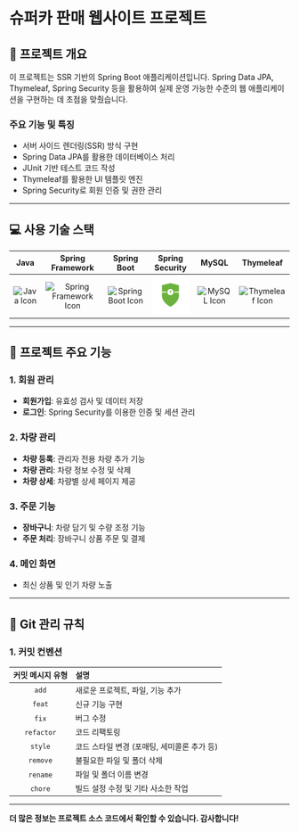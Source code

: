 # 슈퍼카 판매 웹사이트 프로젝트

## 📖 프로젝트 개요
이 프로젝트는 SSR 기반의 Spring Boot 애플리케이션입니다.
Spring Data JPA, Thymeleaf, Spring Security 등을 활용하여 실제 운영 가능한 수준의 웹 애플리케이션을 구현하는 데 초점을 맞췄습니다.

### 주요 기능 및 특징
- 서버 사이드 렌더링(SSR) 방식 구현
- Spring Data JPA를 활용한 데이터베이스 처리
- JUnit 기반 테스트 코드 작성
- Thymeleaf를 활용한 UI 템플릿 엔진
- Spring Security로 회원 인증 및 권한 관리

---

## 💻 사용 기술 스택

|   Java   |   Spring Framework   |   Spring Boot   |   Spring Security   |   MySQL   |   Thymeleaf   |
| :----------------------------------------------------------: | :----------------------------------------------------------: | :----------------------------------------------------------: | :-----------------------------------------------------------------------------------------------: | :----------------------------------------------------------: |  :----------------------------------------------------------: |
| <img src="https://techstack-generator.vercel.app/java-icon.svg" alt="Java Icon" width="65" height="65" /> | <img src="https://www.vectorlogo.zone/logos/springio/springio-icon.svg" alt="Spring Framework Icon" width="50" height="50" /> | <img src="https://t1.daumcdn.net/cfile/tistory/27034D4F58E660F616" alt="Spring Boot Icon" width="65" height="65" /> | <img src="./image/spring_security_logo.png" alt="Spring Security Logo" width="85" /> | <img src="https://techstack-generator.vercel.app/mysql-icon.svg" alt="MySQL Icon" width="65" height="65" /> | <img src="https://www.thymeleaf.org/images/thymeleaf.png" alt="Thymeleaf Icon" width="65" height="65" /> |

---

## 📌 프로젝트 주요 기능

### 1. 회원 관리
- **회원가입**: 유효성 검사 및 데이터 저장
- **로그인**: Spring Security를 이용한 인증 및 세션 관리

### 2. 차량 관리
- **차량 등록**: 관리자 전용 차량 추가 기능
- **차량 관리**: 차량 정보 수정 및 삭제
- **차량 상세**: 차량별 상세 페이지 제공

### 3. 주문 기능
- **장바구니**: 차량 담기 및 수량 조정 기능
- **주문 처리**: 장바구니 상품 주문 및 결제

### 4. 메인 화면
- 최신 상품 및 인기 차량 노출

---

## 📢 Git 관리 규칙

### 1. 커밋 컨벤션

|  커밋 메시지 유형   | 설명                                                  |
| :-----------------: | :--------------------------------------------------- |
| `add`               | 새로운 프로젝트, 파일, 기능 추가                     |
| `feat`              | 신규 기능 구현                                       |
| `fix`               | 버그 수정                                            |
| `refactor`          | 코드 리팩토링                                        |
| `style`             | 코드 스타일 변경 (포매팅, 세미콜론 추가 등)          |
| `remove`            | 불필요한 파일 및 폴더 삭제                           |
| `rename`            | 파일 및 폴더 이름 변경                               |
| `chore`             | 빌드 설정 수정 및 기타 사소한 작업                   |

---

**더 많은 정보는 프로젝트 소스 코드에서 확인할 수 있습니다. 감사합니다!**
